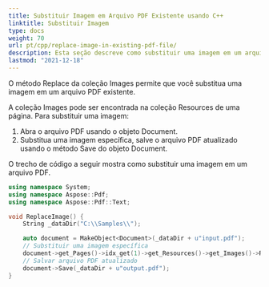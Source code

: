 ```yaml
---
title: Substituir Imagem em Arquivo PDF Existente usando C++
linktitle: Substituir Imagem
type: docs
weight: 70
url: pt/cpp/replace-image-in-existing-pdf-file/
description: Esta seção descreve como substituir uma imagem em um arquivo PDF existente usando a biblioteca ++.
lastmod: "2021-12-18"
---
```


O método Replace da coleção Images permite que você substitua uma imagem em um arquivo PDF existente.

A coleção Images pode ser encontrada na coleção Resources de uma página. Para substituir uma imagem:

1. Abra o arquivo PDF usando o objeto Document.
2. Substitua uma imagem específica, salve o arquivo PDF atualizado usando o método Save do objeto Document.

O trecho de código a seguir mostra como substituir uma imagem em um arquivo PDF.

```cpp
using namespace System;
using namespace Aspose::Pdf;
using namespace Aspose::Pdf::Text;

void ReplaceImage() {
    String _dataDir("C:\\Samples\\");

    auto document = MakeObject<Document>(_dataDir + u"input.pdf");
    // Substituir uma imagem específica
    document->get_Pages()->idx_get(1)->get_Resources()->get_Images()->Replace(1, System::IO::File::OpenRead(u"lovely.jpg"));
    // Salvar arquivo PDF atualizado
    document->Save(_dataDir + u"output.pdf");
}
```